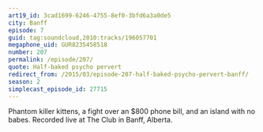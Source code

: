 ```yaml
---
art19_id: 3cad1699-6246-4755-8ef0-3bfd6a3a0de5
city: Banff
episode: 7
guid: tag:soundcloud,2010:tracks/196057701
megaphone_uid: GUR8235458518
number: 207
permalink: /episode/207/
quote: Half-baked psycho pervert
redirect_from: /2015/03/episode-207-half-baked-psycho-pervert-banff/
season: 2
simplecast_episode_id: 27715
---
```


Phantom killer kittens, a fight over an $800  phone bill, and an island with no babes. Recorded live at The Club in Banff, Alberta.